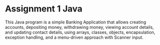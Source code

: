 # Assignment 1 Java
This Java program is a simple Banking Application that allows creating accounts, depositing money, withdrawing money, viewing account details, and updating contact details, using arrays, classes, objects, encapsulation, exception handling, and a menu-driven approach with Scanner input.
